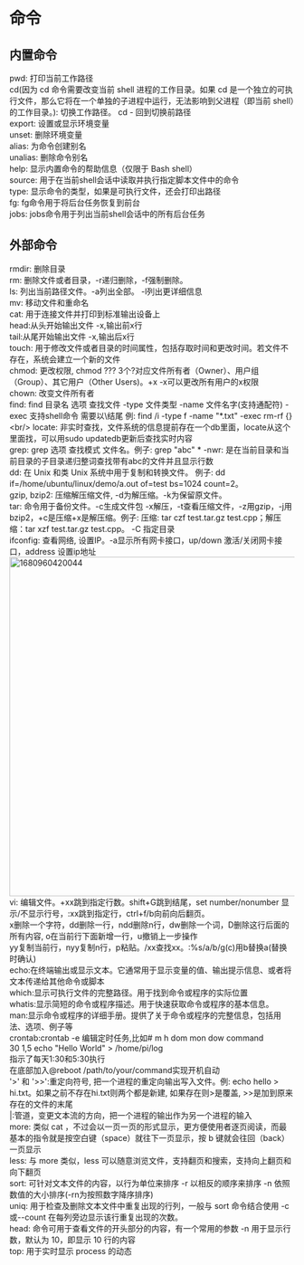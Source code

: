 # 命令 
  ## 内置命令
  pwd: 打印当前工作路径<br/>
  cd(因为 cd 命令需要改变当前 shell 进程的工作目录。如果 cd 是一个独立的可执行文件，那么它将在一个单独的子进程中运行，无法影响到父进程（即当前 shell）的工作目录。): 切换工作路径。 cd - 回到切换前路径<br/>
  export: 设置或显示环境变量<br/>
  unset: 删除环境变量<br/>
  alias: 为命令创建别名<br/>
  unalias: 删除命令别名<br/>
  help: 显示内置命令的帮助信息（仅限于 Bash shell）<br/>
  source: 用于在当前shell会话中读取并执行指定脚本文件中的命令<br/>
  type: 显示命令的类型，如果是可执行文件，还会打印出路径<br/>
  fg: fg命令用于将后台任务恢复到前台<br/>
  jobs: jobs命令用于列出当前shell会话中的所有后台任务<br/>
  ## 外部命令
  rmdir: 删除目录<br/>
  rm: 删除文件或者目录，-r递归删除，-f强制删除。<br/>
  ls: 列出当前路径文件。-a列出全部。 -l列出更详细信息<br/>
  mv: 移动文件和重命名<br/>
  cat: 用于连接文件并打印到标准输出设备上<br/>
  head:从头开始输出文件 -x,输出前x行<br/>
  tail:从尾开始输出文件 -x,输出后x行<br/>
  touch: 用于修改文件或者目录的时间属性，包括存取时间和更改时间。若文件不存在，系统会建立一个新的文件<br/>
  chmod: 更改权限, chmod ??? 3个?对应文件所有者（Owner）、用户组（Group）、其它用户（Other Users)。+x -x可以更改所有用户的x权限<br/>
  chown: 改变文件所有者<br/>
  find: find 目录名 选项 查找文件 -type 文件类型 -name 文件名字(支持通配符) -exec 支持shell命令 需要以\结尾 例: find \/i -type f -name "*.txt" -exec rm-rf {} \<br/>
  locate: 非实时查找，文件系统的信息提前存在一个db里面，locate从这个里面找，可以用sudo updatedb更新后查找实时内容<br/>
  grep: grep 选项 查找模式 文件名。例子: grep "abc" * -nwr: 是在当前目录和当前目录的子目录递归整词查找带有abc的文件并且显示行数<br/> 
  dd: 在 Unix 和类 Unix 系统中用于复制和转换文件。 例子: dd if=/home/ubuntu/linux/demo/a.out of=test bs=1024 count=2。<br/> 
  gzip, bzip2: 压缩解压缩文件, -d为解压缩。-k为保留原文件。<br/> 
  tar: 命令用于备份文件。-c生成文件包 -x解压，-t查看压缩文件，-z用gzip，-j用bzip2，+c是压缩+x是解压缩。例子: 压缩: tar czf test.tar.gz test.cpp；解压缩：tar xzf test.tar.gz test.cpp。 -C 指定目录<br/> 
  ifconfig: 查看网络, 设置IP。-a显示所有网卡接口，up/down 激活/关闭网卡接口，address 设置ip地址<br/> 
  <img width="600" alt="1680960420044" src="https://user-images.githubusercontent.com/86211987/230723705-0aec325b-ce34-4e5c-8c9e-12366f28ecf1.png"><br/> 
  vi: 编辑文件。+xx跳到指定行数。shift+G跳到结尾，set number/nonumber 显示/不显示行号，:xx跳到指定行，ctrl+f/b向前向后翻页。<br/> 
  x删除一个字符，dd删除一行，ndd删除n行，dw删除一个词，D删除这行后面的所有内容, o在当前行下面新增一行，u撤销上一步操作<br/> 
  yy复制当前行，nyy复制n行，p粘贴。/xx查找xx。:%s/a/b/g(c)用b替换a(替换时确认)<br/> 
  echo:在终端输出或显示文本。它通常用于显示变量的值、输出提示信息、或者将文本传递给其他命令或脚本<br/> 
  which:显示可执行文件的完整路径。用于找到命令或程序的实际位置<br/>
  whatis:显示简短的命令或程序描述。用于快速获取命令或程序的基本信息。<br/> 
  man:显示命令或程序的详细手册。提供了关于命令或程序的完整信息，包括用法、选项、例子等<br/> 
  crontab:crontab -e 编辑定时任务,比如# m h dom mon dow command<br/> 
                                      30 1,5 echo "Hello World" > /home/pi/log<br/> 
                                      指示了每天1:30和5:30执行<br/> 
          在底部加入@reboot /path/to/your/command实现开机自动<br/>
  '>' 和 '>>':重定向符号, 把一个进程的重定向输出写入文件。例: echo hello > hi.txt。如果之前不存在hi.txt则两个都是新建, 如果存在则>是覆盖, >>是加到原来存在的文件的末尾<br/>
  |:管道，变更文本流的方向，把一个进程的输出作为另一个进程的输入<br/>
  more: 类似 cat ，不过会以一页一页的形式显示，更方便使用者逐页阅读，而最基本的指令就是按空白键（space）就往下一页显示，按 b 键就会往回（back）一页显示  <br/>
  less: 与 more 类似，less 可以随意浏览文件，支持翻页和搜索，支持向上翻页和向下翻页 <br/>
  sort: 可针对文本文件的内容，以行为单位来排序  -r 以相反的顺序来排序 -n 依照数值的大小排序(-rn为按照数字降序排序) <br/>
  uniq: 用于检查及删除文本文件中重复出现的行列，一般与 sort 命令结合使用 -c或--count 在每列旁边显示该行重复出现的次数。<br/>
  head: 命令可用于查看文件的开头部分的内容，有一个常用的参数 -n 用于显示行数，默认为 10，即显示 10 行的内容<br/>
  top: 用于实时显示 process 的动态<br/>


